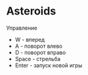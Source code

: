 # Asteroids
Управление
* W - вперед
* A - поворот влево
* D - поворот вправо
* Space - стрельба
* Enter -  запуск новой игры
